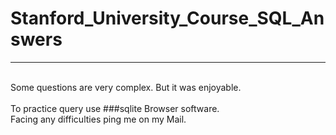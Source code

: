 # Stanford_University_Course_SQL_Answers<br>
***
<br>Some questions are very complex. But it was enjoyable.<br>                            
To practice query use ###sqlite Browser software.<br>
Facing any difficulties ping me on my Mail.
